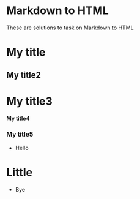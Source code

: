 # Markdown to HTML

These are solutions to task on Markdown to HTML

# My title
## My title2
# My title3
#### My title4
### My title5
- Hello
# Little
- Bye
